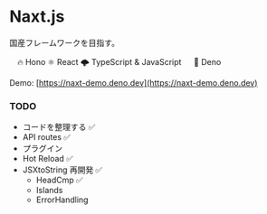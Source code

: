 # Naxt.js

国産フレームワークを目指す。

  　🔥 Hono
    ⚛  React
    🌩 TypeScript & JavaScript
 　 🦕 Deno

Demo: [https://naxt-demo.deno.dev](https://naxt-demo.deno.dev)

### TODO
- コードを整理する ✅
- API routes ✅
- プラグイン
- Hot Reload ✅
- JSXtoString 再開発 ✅
    - HeadCmp ✅
    - Islands
    - ErrorHandling
